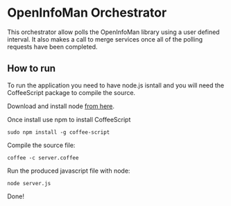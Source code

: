 OpenInfoMan Orchestrator
========================

This orchestrator allow polls the OpenInfoMan library using a user defined interval. It also makes a call to merge services once all of the polling requests have been completed.

How to run
----------

To run the application you need to have node.js isntall and you will need the CoffeeScript package to compile the source.

Download and install node [from here](http://nodejs.org/).

Once install use npm to install CoffeeScript

	sudo npm install -g coffee-script

Compile the source file:

	coffee -c server.coffee

Run the produced javascript file with node:

	node server.js

Done!